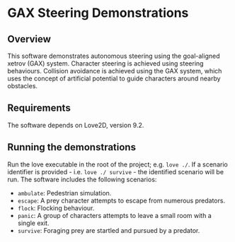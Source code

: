 # GAX Steering Demonstrations

## Overview

This software demonstrates autonomous steering using the goal-aligned xetrov (GAX) system. Character steering is achieved using steering behaviours. Collision avoidance is achieved using the GAX system, which uses the concept of artificial potential to guide characters around nearby obstacles.

## Requirements

The software depends on Love2D, version 9.2.

## Running the demonstrations

Run the love executable in the root of the project; e.g. `love ./`. If a scenario identifier is provided - i.e. `love ./ survive` - the identified scenario will be run. The software includes the following scenarios:

* `ambulate`: Pedestrian simulation.
* `escape`: A prey character attempts to escape from numerous predators.
* `flock`: Flocking behaviour.
* `panic`: A group of characters attempts to leave a small room with a single exit.
* `survive`: Foraging prey are startled and pursued by a predator.
